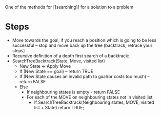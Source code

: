 One of the methods for [[searching]] for a solution to a problem 
# Steps
- Move towards the goal, if you reach a position which is going to be less
successful – stop and move back up the tree (backtrack, retrace your steps)
- Recursive definition of a depth first search of a backtrack:
- SearchTreeBacktrack(State, Move, visited list)
	- New State <- Apply Move
	- If (New State == goal) – return TRUE
	- If (New State causes an invalid path to goal/or costs too much) – return FALSE
	- Else
		- If neighbouring states is empty - return FALSE
		- For each of the MOVE on neighbouring states not in visited list
			- If SearchTreeBacktrack(Neighbouring states, MOVE, visited list + State) return TRUE;